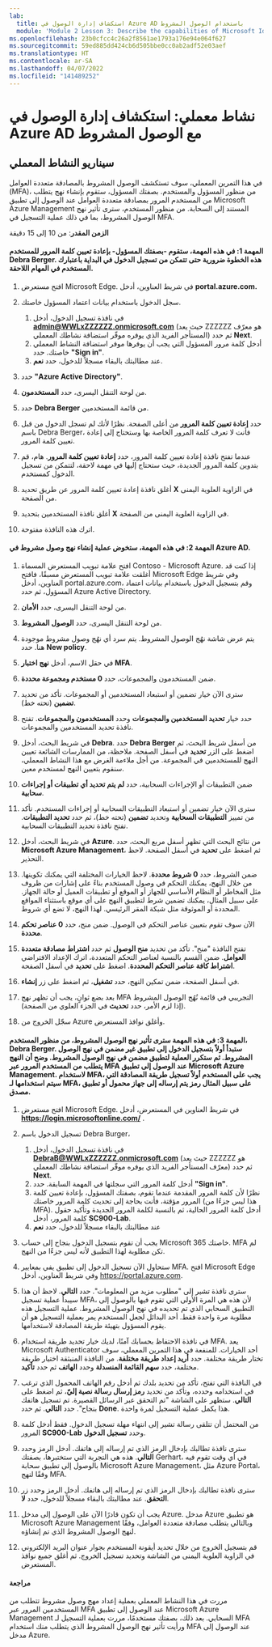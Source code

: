 ```yaml
---
lab:
  title: استكشاف إدارة الوصول في Azure AD باستخدام الوصول المشروط
  module: 'Module 2 Lesson 3: Describe the capabilities of Microsoft Identity and access management solutions: Explore the access management capabilities of Azure AD'
ms.openlocfilehash: 23b0cfcc4c26a2f8561ae1793a176e94e064f627
ms.sourcegitcommit: 59ed885dd424cb6d505bbe0cc0ab2adf52e03aef
ms.translationtype: HT
ms.contentlocale: ar-SA
ms.lasthandoff: 04/07/2022
ms.locfileid: "141489252"
---
```

# <a name="lab-explore-access-management-in-azure-ad-with-conditional"></a>نشاط معملي: استكشاف إدارة الوصول في Azure AD مع الوصول المشروط

## <a name="lab-scenario"></a>سيناريو النشاط المعملي
في هذا التمرين المعملي، سوف تستكشف الوصول المشروط بالمصادقة متعددة العوامل (MFA)، من منظور المسؤول والمستخدم.  بصفتك المسؤول، ستقوم بإنشاء نهج يتطلب من المستخدم المرور بمصادقة متعددة العوامل عند الوصول إلى تطبيق Microsoft Azure Management المستند إلى السحابة.  من منظور المستخدم، سترى تأثير نهج الوصول المشروط، بما في ذلك عملية التسجيل في MFA.

**الزمن المقدر**: من 10 إلى 15 دقيقة

#### <a name="task-1-in-this-task-you-as-the-admin-will-reset-the-password-for-the-user-debra-berger--this-step-is-needed-so-you-can-initially-sign-in-as-the-user-in-subsequent-tasks"></a>المهمة 1: في هذه المهمة، ستقوم -بصفتك المسؤول- بإعادة تعيين كلمة المرور للمستخدم Debra Berger.  هذه الخطوة ضرورية حتى تتمكن من تسجيل الدخول في البداية باعتبارك المستخدم في المهام اللاحقة.

1. افتح مستعرض Microsoft Edge.  في شريط العناوين، أدخل **portal.azure.com.**

2. سجل الدخول باستخدام بيانات اعتماد المسؤول خاصتك.
    1. في نافذة تسجيل الدخول، أدخل **admin@WWLxZZZZZZ.onmicrosoft.com** (حيث يعد ZZZZZZ هو معرّف المستأجر الفريد الذي يوفره موفّر استضافة نشاطك المعملي) ثم حدد **Next**.
    1. أدخل كلمة مرور المسؤول التي يجب أن يوفرها موفر استضافة النشاط المعملي خاصتك. حدد **"Sign in"**.
    1. عند مطالبتك بالبقاء مسجلاً للدخول، حدد **نعم**.

3. حدد **"Azure Active Directory"**.  

4. من لوحة التنقل اليسرى، حدد **المستخدمون**.

5. حدد **Debra Berger** من قائمة المستخدمين.

6. حدد **إعادة تعيين كلمة المرور** من أعلى الصفحة. نظرًا لأنك لم تسجل الدخول من قبل باسم Debra Berger، فأنت لا تعرف كلمة المرور الخاصة بها وستحتاج إلى إعادة تعيين كلمة المرور.

7. عندما تفتح نافذة إعادة تعيين كلمة المرور، حدد **إعادة تعيين كلمة المرور**.  هام، قم بتدوين كلمة المرور الجديدة، حيث ستحتاج إليها في مهمة لاحقة، لتتمكن من تسجيل الدخول كمستخدم.

8. أغلق نافذة إعادة تعيين كلمة المرور عن طريق تحديد **X** في الزاوية العلوية اليمنى من الصفحة.

9. أغلق نافذة المستخدمين بتحديد **X** في الزاوية العلوية اليمنى من الصفحة.

10. اترك هذه النافذة مفتوحة.


#### <a name="task-2--in-this-task-you-will-go-through-the-process-of-creating-a-conditional-access-policy-in-azure-ad"></a>المهمة 2:  في هذه المهمة، ستخوض عملية إنشاء نهج وصول مشروط في Azure AD.

1. افتح علامة تبويب المستعرض المسماة Contoso - Microsoft Azure.   إذا كنت قد أغلقت علامة تبويب المستعرض مسبقًا، فافتح Microsoft Edge وفي شريط العناوين، أدخل portal.azure.com، وقم بتسجيل الدخول باستخدام بيانات اعتماد المسؤول، ثم حدد Azure Active Directory.  

2. من لوحة التنقل اليسرى، حدد **الأمان**.

3. من لوحة التنقل اليسرى، حدد **الوصول المشروط**.

4. يتم عرض شاشة نهُج الوصول المشروط. يتم سرد أي نهُج وصول مشروط موجودة هنا. حدد **New policy**.

5. في حقل الاسم، أدخل **نهج اختبار MFA**.

6. ضمن المستخدمون والمجموعات، حدد **0 مستخدم ومجموعة محددة**.

7. سترى الآن خيار تضمين أو استبعاد المستخدمين أو المجموعات.  تأكد من تحديد **تضمين** (تحته خط).

8. حدد خيار **تحديد المستخدمين والمجموعات** وحدد **المستخدمون والمجموعات**.  تفتح نافذة تحديد المستخدمين والمجموعات.  

9. في شريط البحث، أدخل **Debra**.  حدد **Debra Berger** من أسفل شريط البحث، ثم اضغط على الزر **تحديد** في أسفل الصفحة.  ملاحظة، من الممارسات الشائعة تعيين النهج للمستخدمين في المجموعة.  من أجل ملاءمة الغرض مع هذا النشاط المعملي، سنقوم بتعيين النهج لمستخدم معين. 

10. ضمن التطبيقات أو الإجراءات السحابية، حدد **لم يتم تحديد أي تطبيقات أو إجراءات سحابية**.

11. سترى الآن خيار تضمين أو استبعاد التطبيقات السحابية أو إجراءات المستخدم.  تأكد من تمييز **التطبيقات السحابية** وتحديد **تضمين** (تحته خط)، ثم حدد **تحديد التطبيقات**.  تفتح نافذة تحديد التطبيقات السحابية.

12. في شريط البحث، أدخل **Azure**.  من نتائج البحث التي تظهر أسفل مربع البحث، حدد **Microsoft Azure Management**، ثم اضغط على **تحديد** في أسفل الصفحة.  لاحظ التحذير.  

13. ضمن الشروط، حدد **0 شروط محددة**.  لاحظ الخيارات المختلفة التي يمكنك تكوينها.  من خلال النهج، يمكنك التحكم في وصول المستخدم بناءً على إشارات من ظروف مثل المخاطر أو النظام الأساسي للجهاز أو الموقع أو تطبيقات العميل أو حالة الجهاز.  على سبيل المثال، يمكنك تضمين شرط لتطبيق النهج على أي موقع باستثناء المواقع المحددة أو الموثوقة مثل شبكة المقر الرئيسي.  لهذا النهج، لا تضع أي شروط.

14. الآن سوف تقوم بتعيين عناصر التحكم في الوصول.  ضمن منح، حدد **0 عناصر تحكم محددة**.

15. تفتح النافذة "منح".  تأكد من تحديد **منح الوصول** ثم حدد **اشتراط مصادقة متعددة العوامل**.  ضمن القسم بالنسبة لعناصر التحكم المتعددة، اترك الإعداد الافتراضي **اشتراط كافة عناصر التحكم المحددة**.  اضغط على **تحديد** في أسفل الصفحة.

16. في أسفل الصفحة، ضمن تمكين النهج، حدد **تشغيل**، ثم اضغط على زر **إنشاء**.

17. بعد بضع ثوانٍ، يجب أن تظهر نهج MFA التجريبي في قائمة نُهُج الوصول المشروط (إذا لزم الأمر، حدد **تحديث** في الجزء العلوي من الصفحة).

18. سجّل الخروج من Azure وأغلق نوافذ المستعرض.

#### <a name="task-3-in-this-task-you-will-see-the-impact-of-the-conditional-access-policy-from-the-perspective-of-the-user-debra-berger-you-will-start-first-by-signing-in-to-an-application-that-is-not-included-in-the-conditional-access-policy--then-you-will-repeat-the-process-for-an-application-that-is-included-in-the-conditional-access-policy--recall-that-the-policy-requires-the-user-to-go-through-mfa-when-accessing-a-microsoft-azure-management-application--to-use-mfa-the-user-must-first-register-the-authentication-method-that-will-be-used-for-mfa-for-example-a-code-sent-to-a-mobile-device-or-an-authenticator-application"></a>المهمة 3: في هذه المهمة سترى تأثير نهج الوصول المشروط، من منظور المستخدم، Debra Berger. ستبدأ أولاً بتسجيل الدخول إلى تطبيق غير مضمن في نهج الوصول المشروط.  ثم ستكرر العملية لتطبيق مضمن في نهج الوصول المشروط.  وضح أن النهج يتطلب من المستخدم المرور عبر MFA عند الوصول إلى تطبيق Microsoft Azure Management.  لاستخدام MFA، يجب على المستخدم أولاً تسجيل طريقة المصادقة التي سيتم استخدامها لـ MFA، على سبيل المثال رمز يتم إرساله إلى جهاز محمول أو تطبيق مصدق.

1. افتح مستعرض Microsoft Edge.  في شريط العناوين في المستعرض، أدخل **https://login.microsoftonline.com/** .

1. تسجيل الدخول باسم Debra Burger،
    1. في نافذة تسجيل الدخول، أدخل **DebraB@WWLxZZZZZZ.onmicrosoft.com** (حيث يعد ZZZZZZ هو معرّف المستأجر الفريد الذي يوفره موفّر استضافة نشاطك المعملي) ثم حدد **Next**.
    1. أدخل كلمة المرور التي سجلتها في المهمة السابقة. حدد **"Sign in"**.
    1. نظرًا لأن كلمة المرور المقدمة عندما تقوم، بصفتك المسؤول، بإعادة تعيين كلمة المرور مؤقتة، فأنت بحاجة إلى تحديث كلمة المرور خاصتك (هذا ليس جزءًا من MFA).  أدخل كلمة المرور الحالية، ثم بالنسبة لكلمة المرور الجديدة وتأكيد حقول كلمة المرور، أدخل **SC900-Lab**.
    1. عند مطالبتك بالبقاء مسجلاً للدخول، حدد **نعم**

1. يجب أن تقوم بتسجيل الدخول بنجاح إلى حساب Microsoft 365 خاصتك.  MFA لم تكن مطلوبة لهذا التطبيق لأنه ليس جزءًا من النهج.

1. ستحاول الآن تسجيل الدخول إلى تطبيق يفي بمعايير MFA.  افتح Microsoft Edge وفي شريط العناوين، أدخل https://portal.azure.com.

1. سترى نافذة تشير إلى "مطلوب مزيد من المعلومات".  حدد ⁧**⁩التالي⁧**⁩.  لاحظ أن هذا سيبدأ عملية تسجيل MFA، لأن هذه هي المرة الأولى التي تقوم فيها بالوصول إلى التطبيق السحابي الذي تم تحديده في نهج الوصول المشروط.  عملية التسجيل هذه مطلوبة مرة واحدة فقط.   أحد البدائل لجعل المستخدم يمر بعملية التسجيل هو أن يقوم المسؤول بتهيئة طريقة المصادقة لاستخدامها.

1. في نافذة الاحتفاظ بحسابك آمنًا، لديك خيار تحديد طريقة استخدام MFA.  يعد Microsoft Authenticator أحد الخيارات. للمنفعة في هذا التمرين المعملي، سوف تختار طريقة مختلفة.  حدد **أريد إعداد طريقة مختلفة**.  من النافذة المنبثقة اختيار طريقة مختلفة، حدد **سهم القائمة المنسدلة** وحدد **الهاتف** ثم حدد **تأكيد**.

1. في النافذة التي تفتح، تأكد من تحديد بلدك ثم أدخل رقم الهاتف المحمول الذي ترغب في استخدامه وحدده، وتأكد من تحديد **رمز إرسال رسالة نصية إليّ**، ثم اضغط على **التالي**.  ستظهر على الشاشة "تم التحقق عبر الرسائل القصيرة. تم تسجيل هاتفك بنجاح".  حدد ⁧**⁩التالي⁧**⁩. ثم حدد ⁧**⁩Done⁧**⁩.  هذا يكمل عملية التسجيل لمرة واحدة.

1. من المحتمل أن تتلقى رسالة تشير إلى انتهاء مهلة تسجيل الدخول.  فقط أدخل كلمة المرور **SC900-Lab** وحدد **تسجيل الدخول**.

1. سترى نافذة تطالبك بإدخال الرمز الذي تم إرساله إلى هاتفك.  أدخل الرمز وحدد **التالي**.  هذه هي التجربة التي ستختبرها، بصفتك Gerhart، في أي وقت تقوم فيه بالوصول إلى تطبيق سحابة Microsoft Azure Management، مثل Azure Portal، وفقًا لنهج MFA.

1. سترى نافذة تطالبك بإدخال الرمز الذي تم إرساله إلى هاتفك.  أدخل الرمز وحدد زر **التحقق**.  عند مطالبتك بالبقاء مسجلاً للدخول، حدد **لا**.

1. يجب أن تكون قادرًا الآن على الوصول إلى مدخل Azure.  مدخل Azure هو تطبيق Microsoft Azure Management وبالتالي يتطلب مصادقة متعددة العوامل، وفقًا لنهج الوصول المشروط الذي تم إنشاؤه.  

1. قم بتسجيل الخروج من خلال تحديد أيقونة المستخدم بجوار عنوان البريد الإلكتروني في الزاوية العلوية اليمنى من الشاشة وتحديد تسجيل الخروج. ثم أغلق جميع نوافذ المستعرض.

#### <a name="review"></a>مراجعة
مررت في هذا النشاط المعملي بعملية إعداد مهج وصول مشروط تتطلب من المستخدمين المرور عبر MFA عند الوصول إلى تطبيق Microsoft Azure Management السحابي.  بعد ذلك، بصفتك مستخدمًا، مررت بعملية التسجيل لـ MFA ورأيت تأثير نهج الوصول المشروط الذي يتطلب منك استخدام MFA عند الوصول إلى مدخل Azure.
